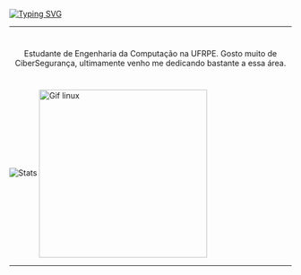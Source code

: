 [![Typing SVG](https://readme-typing-svg.demolab.com?font=Fira+Code&pause=1000&color=EFF727&width=435&lines=Hello%2C+i'am+Adielson+%F0%9F%91%8B)](https://git.io/typing-svg)

---

#
<p align="center">Estudante de Engenharia da Computação na UFRPE. Gosto muito de CiberSegurança, ultimamente venho me dedicando bastante a essa área.

#

![Stats](https://github-readme-stats.vercel.app/api?username=Adielson-Cordeiro&theme=highcontrast&show_icons=truelocale=pt-br) <img align="center" alt="Gif linux" src="https://media.tenor.com/dHk-LfzHrtwAAAAi/linux-computer.gif" width=300px height=auto>

---
